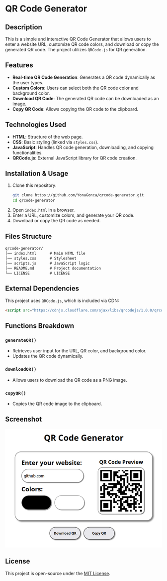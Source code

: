 # QR Code Generator

## Description

This is a simple and interactive QR Code Generator that allows users to enter a website URL, customize QR code colors, and download or copy the generated QR code. The project utilizes `QRCode.js` for QR generation.

## Features

- **Real-time QR Code Generation**: Generates a QR code dynamically as the user types.
- **Custom Colors**: Users can select both the QR code color and background color.
- **Download QR Code**: The generated QR code can be downloaded as an image.
- **Copy QR Code**: Allows copying the QR code to the clipboard.

## Technologies Used

- **HTML**: Structure of the web page.
- **CSS**: Basic styling (linked via `styles.css`).
- **JavaScript**: Handles QR code generation, downloading, and copying functionalities.
- **QRCode.js**: External JavaScript library for QR code creation.

## Installation & Usage

1. Clone this repository:
   ```sh
   git clone https://github.com/YonaGonca/qrcode-generator.git
   cd qrcode-generator
   ```
2. Open `index.html` in a browser.
3. Enter a URL, customize colors, and generate your QR code.
4. Download or copy the QR code as needed.

## Files Structure

```
qrcode-generator/
│── index.html      # Main HTML file
│── styles.css      # Stylesheet
│── scripts.js      # JavaScript logic
│── README.md       # Project documentation
└── LICENSE         # LICENSE
```

## External Dependencies

This project uses `QRCode.js`, which is included via CDN:

```html
<script src="https://cdnjs.cloudflare.com/ajax/libs/qrcodejs/1.0.0/qrcode.min.js"></script>
```

## Functions Breakdown

### `generateQR()`

- Retrieves user input for the URL, QR color, and background color.
- Updates the QR code dynamically.

### `downloadQR()`

- Allows users to download the QR code as a PNG image.

### `copyQR()`

- Copies the QR code image to the clipboard.

## Screenshot

![QR Code Generator](media/screenshot.png)

## License

This project is open-source under the [MIT License](LICENSE).
